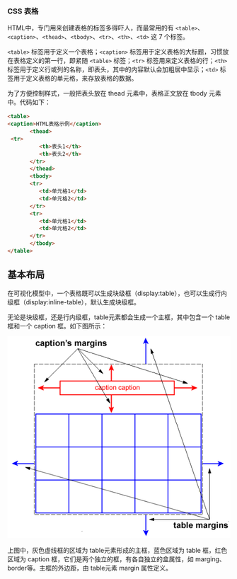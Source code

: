 ### CSS 表格

HTML中，专门用来创建表格的标签多得吓人，而最常用的有 `<table>`、`<caption>`、`<thead>`、`<tbody>`、`<tr>`、`<th>`、`<td>` 这 7 个标签。

`<table>` 标签用于定义一个表格；`<caption>` 标签用于定义表格的大标题，习惯放在表格定义的第一行，即紧随 `<table>` 标签；`<tr>` 标签用来定义表格的行；`<th>` 标签用于定义行或列的名称，即表头，其中的内容默认会加粗居中显示；`<td>` 标签用于定义表格的单元格，来存放表格的数据。

为了方便控制样式，一般把表头放在 thead 元素中，表格正文放在 tbody 元素中。代码如下：


<!--sec data-title="实例" data-filename="css_table" ces-->
```html
<table>
<caption>HTML表格示例</caption>
       <thead>
 <tr>
          <th>表头1</th>
          <th>表头2</th>
       </tr>
       </thead>
       <tbody>
       <tr>
          <td>单元格1</td>
          <td>单元格2</td>
       </tr>
       <tr>
          <td>单元格1</td>
          <td>单元格2</td>
       </tr>
       </tbody>
</table>
```
<!--endsec-->

## 基本布局

在可视化模型中，一个表格既可以生成块级框（display:table），也可以生成行内级框（display:inline-table），默认生成块级框。

无论是块级框，还是行内级框，table元素都会生成一个主框，其中包含一个 table 框和一个 caption 框。如下图所示：

![表格的可视化模型](../run/example_source/table_container.png "表格的可视化模型")

上图中，灰色虚线框的区域为 table元素形成的主框，蓝色区域为 table 框，红色区域为 caption 框，它们是两个独立的框，有各自独立的盒属性，如 marging、border等。主框的外边距，由 table元素 margin 属性定义。
